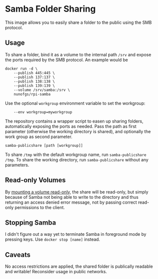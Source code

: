 # Samba Folder Sharing

This image allows you to easily share a folder to the public using the SMB protocol.

## Usage

To share a folder, bind it as a volume to the internal path `/srv` and expose the ports required by the SMB protocol. An example would be

	docker run -d \
		--publish 445:445 \
		--publish 137:137 \
		--publish 138:138 \
		--publish 139:139 \
		--volume /srv/samba:/srv \
		nunofgs/rpi-samba

Use the optional `workgroup` environment variable to set the workgroup:

		--env workgroup=myworkgroup

The repository contains a wrapper script to easen up sharing folders, automatically exposing the ports as needed. Pass the path as first parameter (otherwise the working directory is shared), and optionally the work group as second parameter.

	samba-publicshare [path [workgroup]]

To share `/tmp` with the default workgroup name, run `samba-publicshare /tmp`. To share the working directory, run `samba-publicshare` without any parameters.

## Read-only Volumes

By [mounting a volume read-only](https://docs.docker.com/userguide/dockervolumes/#mount-a-host-directory-as-a-data-volume), the share will be read-only, but simply because of Samba not being able to write to the directory and thus returning an access denied error message, not by passing correct read-only permissions to the client.

## Stopping Samba

I didn't figure out a way yet to terminate Samba in foreground mode by pressing keys. Use `docker stop [name]` instead.

## Caveats

No access restrictions are applied, the shared folder is publically readable and writable! Reconsider usage in public networks.
